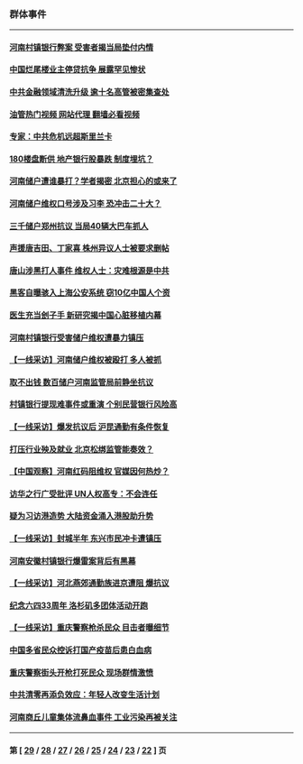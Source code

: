### 群体事件
---
#### [河南村镇银行弊案 受害者揭当局垫付内情](../../pages/ncid279/n13791990.md?08021245) 
#### [中国烂尾楼业主停贷抗争 展露罕见惨状](../../pages/ncid279/n13787794.md?08021245) 
#### [中共金融领域清洗升级 逾十名高管被密集查处](../../pages/ncid279/n13782694.md?08021245) 
#### [油管热门视频 网站代理 翻墙必看视频](http://209.222.30.114:81/youtube.html?08021245)
#### [专家：中共危机远超斯里兰卡](../../pages/ncid279/n13782248.md?08021245) 
#### [180楼盘断供 地产银行股暴跌 制度埋坑？](../../pages/ncid279/n13780778.md?08021245) 
#### [河南储户遭谁暴打？学者揭密 北京担心的或来了](../../pages/ncid279/n13779407.md?08021245) 
#### [河南储户维权口号涉及习李 恐冲击二十大？](../../pages/ncid279/n13778148.md?08021245) 
#### [三千储户郑州抗议 当局40辆大巴车抓人](../../pages/ncid279/n13777593.md?08021245) 
#### [声援唐吉田、丁家喜 株州异议人士被要求删帖](../../pages/ncid279/n13775534.md?08021245) 
#### [唐山涉黑打人事件 维权人士：灾难根源是中共](../../pages/ncid279/n13773534.md?08021245) 
#### [黑客自曝骇入上海公安系统 窃10亿中国人个资](../../pages/ncid279/n13773395.md?08021245) 
#### [医生充当刽子手 新研究揭中国心脏移植内幕](../../pages/ncid279/n13772291.md?08021245) 
#### [河南村镇银行受害储户维权遭暴力镇压](../../pages/ncid279/n13770841.md?08021245) 
#### [【一线采访】河南储户维权被殴打 多人被抓](../../pages/ncid279/n13768629.md?08021245) 
#### [取不出钱 数百储户河南监管局前静坐抗议](../../pages/ncid279/n13767198.md?08021245) 
#### [村镇银行提现难事件或重演 个别民营银行风险高](../../pages/ncid279/n13764495.md?08021245) 
#### [【一线采访】爆发抗议后 沪昆通勤有条件恢复](../../pages/ncid279/n13763504.md?08021245) 
#### [打压行业殃及就业 北京松绑监管能奏效？](../../pages/ncid279/n13761130.md?08021245) 
#### [【中国观察】河南红码阻维权 官媒因何热炒？](../../pages/ncid279/n13760146.md?08021245) 
#### [访华之行广受批评 UN人权高专：不会连任](../../pages/ncid279/n13758655.md?08021245) 
#### [疑为习访港造势 大陆资金涌入港股助升势](../../pages/ncid279/n13756127.md?08021245) 
#### [【一线采访】封城半年 东兴市民冲卡遭镇压](../../pages/ncid279/n13754277.md?08021245) 
#### [河南安徽村镇银行爆雷案背后有黑幕](../../pages/ncid279/n13754230.md?08021245) 
#### [【一线采访】河北燕郊通勤族进京遭阻 爆抗议](../../pages/ncid279/n13749999.md?08021245) 
#### [纪念六四33周年 洛杉矶多团体活动开跑](../../pages/ncid279/n13749760.md?08021245) 
#### [【一线采访】重庆警察枪杀民众 目击者曝细节](../../pages/ncid279/n13749360.md?08021245) 
#### [中国多省民众控诉打国产疫苗后患白血病](../../pages/ncid279/n13748740.md?08021245) 
#### [重庆警察街头开枪打死民众 现场群情激愤](../../pages/ncid279/n13749070.md?08021245) 
#### [中共清零再添负效应：年轻人改变生活计划](../../pages/ncid279/n13748102.md?08021245) 
#### [河南商丘儿童集体流鼻血事件 工业污染再被关注](../../pages/ncid279/n13747065.md?08021245) 

---
#### 第 [ [29](./29.md?08021245) / [28](./28.md?08021245) / [27](./27.md?08021245) / [26](./26.md?08021245) / [25](./25.md?08021245) / [24](./24.md?08021245) / [23](./23.md?08021245) / [22](./22.md?08021245) ] 页
